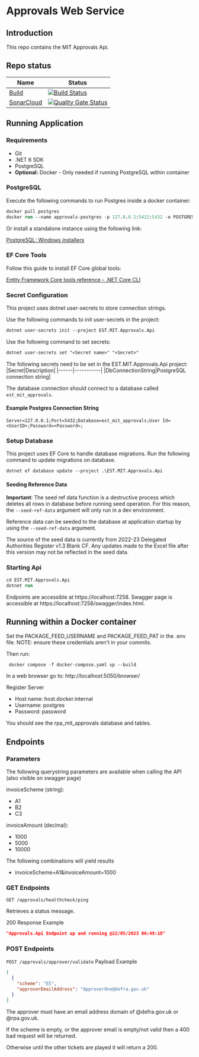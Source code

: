 # Approvals Web Service

## Introduction 
This repo contains the MIT Approvals Api.

## Repo status

| Name                                              |  Status|
|---------------------------------------------------|---------------------|
|[Build]() | [![Build Status](https://dev.azure.com/defragovuk/DEFRA-EST/_apis/build/status/EST.MIT.Approvals?branchName=main)](https://dev.azure.com/defragovuk/DEFRA-EST/_build/latest?definitionId=3703&branchName=main) |
|[SonarCloud](https://sonarcloud.io/project/overview?id=EST.MIT.Approvals)| [![Quality Gate Status](https://sonarcloud.io/api/project_badges/measure?project=EST.MIT.Approvals&metric=alert_status&token=e40e1dada8517104fe7cb280a5a9de6b558a717c)](https://sonarcloud.io/summary/new_code?id=EST.MIT.Approvals) |


## Running Application
### Requirements
* Git
* .NET 6 SDK
* PostgreSQL
* **Optional:** Docker - Only needed if running PostgreSQL within container

### PostgreSQL
Execute the following commands to run Postgres inside a docker container:
```ps
docker pull postgres
docker run --name approvals-postgres -p 127.0.0.1:5432:5432 -e POSTGRES_PASSWORD=approvalspassword -d est_mit_approvals
```

Or install a standalone instance using the following link:

[PostgreSQL: Windows installers](https://www.postgresql.org/download/windows/)

### EF Core Tools
Follow this guide to install EF Core global tools:

[Entity Framework Core tools reference - .NET Core CLI](https://learn.microsoft.com/en-us/ef/core/cli/dotnet)

### Secret Configuration
This project uses dotnet user-secrets to store connection strings.

Use the following commands to init user-secrets in the project:

```ps
dotnet user-secrets init --project EST.MIT.Approvals.Api
```

Use the following command to set secrets:

```ps
dotnet user-secrets set "<Secret name>" "<Secret>"
```

The following secrets need to be set in the EST.MIT.Approvals.Api project:
|Secret|Description|
|------|-----------|
|DbConnectionString|PostgreSQL connection string|

The database connection should connect to a database called `est_mit_approvals`.

#### Example Postgres Connection String
```
Server=127.0.0.1;Port=5432;Database=est_mit_approvals;User Id=<UserID>;Password=<Password>;
```

### Setup Database
This project uses EF Core to handle database migrations. Run the following command to update migrations on database.

```ps
dotnet ef database update --project .\EST.MIT.Approvals.Api
```

#### Seeding Reference Data
**Important**: The seed ref data function is a destructive process which deletes all rows in database before running seed operation. For this reason, the `--seed-ref-data` argument will only run in a dev environment.

Reference data can be seeded to the database at application startup by using the `--seed-ref-data` argument.

The source of the seed data is currently from 2022-23 Delegated Authorities Register v1.3 Blank CF. Any updates made to the Excel file after this version may not be reflected in the seed data.

### Starting Api
```ps
cd EST.MIT.Approvals.Api
dotnet run
```

Endpoints are accessible at https://localhost:7258.
Swagger page is accessible at https://localhost:7258/swagger/index.html.

## Running within a Docker container
Set the PACKAGE_FEED_USERNAME and PACKAGE_FEED_PAT in the .env file. NOTE: ensure these credentials aren't in your commits.

Then run:
```
 docker compose -f docker-compose.yaml up --build 
```

In a web browser go to: http://localhost:5050/browser/

Register Server
- Host name: host.docker.internal
- Username: postgres
- Password: password

You should see the rpa_mit_approvals database and tables.

## Endpoints

### Parameters
The following querystring parameters are available when calling the API (also visible on swagger page)

invoiceScheme (string):
* A1
* B2
* C3

invoiceAmount (decimal):
* 1000
* 5000
* 10000

The following combinations will yield results
* invoiceScheme=A1&invoiceAmount=1000


### GET Endpoints


`GET /approvals/healthcheck/ping`

Retrieves a status message.

200 Response Example

```json
"Approvals.Api Endpoint up and running @22/05/2023 06:49:18"
```


### POST Endpoints

`POST /approvals/approver/validate`
Payload Example

```json
[
  {
    "scheme": "ES",
    "approverEmailAddress": "ApproverOne@defra.gov.uk"
  }
]
```

The approver must have an email address domain of @defra.gov.uk or @rpa.gov.uk.

If the scheme is empty, or the approver email is empty/not valid then a 400 bad request will be returned.

Otherwise until the other tickets are played it will return a 200.